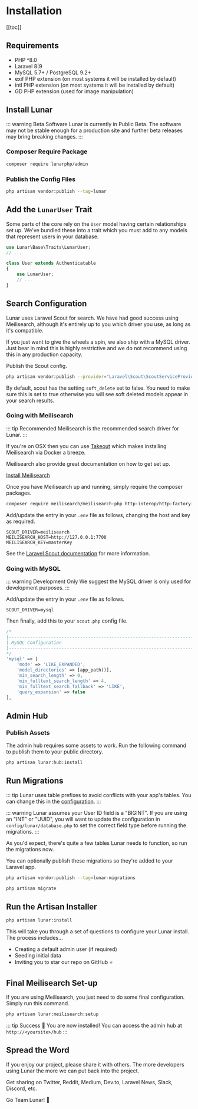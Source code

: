 # Installation

[[toc]]

## Requirements

- PHP ^8.0
- Laravel 8|9
- MySQL 5.7+ / PostgreSQL 9.2+
- exif PHP extension (on most systems it will be installed by default)
- intl PHP extension (on most systems it will be installed by default)
- GD PHP extension (used for image manipulation)

## Install Lunar

::: warning Beta Software
Lunar is currently in Public Beta. The software may not be stable enough for a production site and further beta releases may bring breaking changes.
:::

### Composer Require Package

```sh
composer require lunarphp/admin
```

### Publish the Config Files

```sh
php artisan vendor:publish --tag=lunar
```

## Add the `LunarUser` Trait

Some parts of the core rely on the `User` model having certain relationships set up. We've bundled these into a trait which you must add to any models that represent users in your database.

```php
use Lunar\Base\Traits\LunarUser;
// ...

class User extends Authenticatable
{
    use LunarUser;
    // ...
}
```

## Search Configuration

Lunar uses Laravel Scout for search. We have had good success using Meilisearch, although it's entirely up to you which driver you use, as long as it's compatible.

If you just want to give the wheels a spin, we also ship with a MySQL driver. Just bear in mind this is highly restrictive and we do not recommend using this in any production capacity.

Publish the Scout config.

```sh
php artisan vendor:publish --provider="Laravel\Scout\ScoutServiceProvider"
```

By default, scout has the setting `soft_delete` set to false. You need to make sure this is set to true otherwise you will see soft deleted models appear in your search results.

### Going with Meilisearch

::: tip Recommended
Meilisearch is the recommended search driver for Lunar.
:::

If you're on OSX then you can use [Takeout](https://github.com/tighten/takeout) which makes installing Meilisearch via Docker a breeze.

Meilisearch also provide great documentation on how to get set up.

[Install Meilisearch](https://docs.meilisearch.com/learn/getting_started/installation.html)

Once you have Meilisearch up and running, simply require the composer packages.

```sh
composer require meilisearch/meilisearch-php http-interop/http-factory-guzzle
```

Add/update the entry in your `.env` file as follows, changing the host and key as required.

```
SCOUT_DRIVER=meilisearch
MEILISEARCH_HOST=http://127.0.0.1:7700
MEILISEARCH_KEY=masterKey
```

See the [Laravel Scout documentation](https://laravel.com/docs/8.x/scout#meilisearch) for more information.

### Going with MySQL

::: warning Development Only
We suggest the MySQL driver is only used for development purposes.
:::

Add/update the entry in your `.env` file as follows.

```
SCOUT_DRIVER=mysql
```

Then finally, add this to your `scout.php` config file.

```php
/*
|--------------------------------------------------------------------------
| MySQL Configuration
|--------------------------------------------------------------------------
*/
'mysql' => [
    'mode' => 'LIKE_EXPANDED',
    'model_directories' => [app_path()],
    'min_search_length' => 0,
    'min_fulltext_search_length' => 4,
    'min_fulltext_search_fallback' => 'LIKE',
    'query_expansion' => false
],
```

## Admin Hub

### Publish Assets

The admin hub requires some assets to work. Run the following command to publish them to your public directory.

```sh
php artisan lunar:hub:install
```

## Run Migrations

::: tip
Lunar uses table prefixes to avoid conflicts with your app's tables. You can change this in the [configuration](/configuration.html).
:::

::: warning
Lunar assumes your User ID field is a "BIGINT". If you are using an "INT" or "UUID", you will want to update the configuration in `config/lunar/database.php` to set the correct field type before running the migrations.
:::

As you'd expect, there's quite a few tables Lunar needs to function, so run the migrations now.

You can optionally publish these migrations so they're added to your Laravel app.

```sh
php artisan vendor:publish --tag=lunar-migrations
```

```sh
php artisan migrate
```

## Run the Artisan Installer

```sh
php artisan lunar:install
```

This will take you through a set of questions to configure your Lunar install. The process includes...

- Creating a default admin user (if required)
- Seeding initial data
- Inviting you to star our repo on GitHub ⭐

## Final Meilisearch Set-up

If you are using Meilisearch, you just need to do some final configuration. Simply run this command.

```sh
php artisan lunar:meilisearch:setup
```

::: tip Success 🎉
You are now installed! You can access the admin hub at `http://<yoursite>/hub`
:::

## Spread the Word

If you enjoy our project, please share it with others. The more developers using Lunar the more we can put back into the project.

Get sharing on Twitter, Reddit, Medium, Dev.to, Laravel News, Slack, Discord, etc.

Go Team Lunar! 🤟
